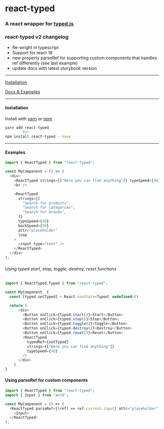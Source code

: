# react-typed

### A react wrapper for [typed.js](https://github.com/mattboldt/typed.js)

### react-typed v2 changelog

- Re-wright in typescript
- Support for react 18
- new property parseRef for supporting custom components that handles ref differently (see last example)
- update docs with latest storybook version
---

[Installation](#installation)

[Docs & Examples](http://ssbeefeater.github.io/react-typed)

---

#### Installation

Install with [yarn](https://yarnpkg.com) or [npm](https://www.npmjs.com/)

```sh
yarn add react-typed
        #or
npm install react-typed --save
```

---

#### Examples

```javascript
import { ReactTyped } from "react-typed";

const MyComponent = () => (
  <div>
    <ReactTyped strings={["Here you can find anything"]} typeSpeed={40} />
    <br />

    <ReactTyped
      strings={[
        "Search for products",
        "Search for categories",
        "Search for brands",
      ]}
      typeSpeed={40}
      backSpeed={50}
      attr="placeholder"
      loop
    >
      <input type="text" />
    </ReactTyped>
  </div>
);
```

###### Using typed start, stop, toggle, destroy, reset functions

```javascript
import { ReactTyped,Typed } from "react-typed";

const MyComponent  {
  const [typed,setTyped] = React.useState<Typed| undefined>()

  return (
      <div>
        <Button onClick={typed.start()}>Start</Button>
        <Button onClick={typed.stop()}>Stop</Button>
        <Button onClick={typed.toggle()}>Toggle</Button>
        <Button onClick={typed.destroy()}>Destroy</Button>
        <Button onClick={typed.reset()}>Reset</Button>
        <ReactTyped
          typedRef={setTyped}
          strings={["Here you can find anything"]}
          typeSpeed={40}
        />
      </div>
    )
}
```

#### Using parseRef for custom components

```javascript
import { ReactTyped } from "react-typed";
import { Input } from "antd";

const MyComponent = () => (
  <ReactTyped parseRef={(ref) => ref.current.input} attr="placeholder" strings={["Add a name here"]} typeSpeed={40} >
    <Input>
  </ReactTyped>
);
```
